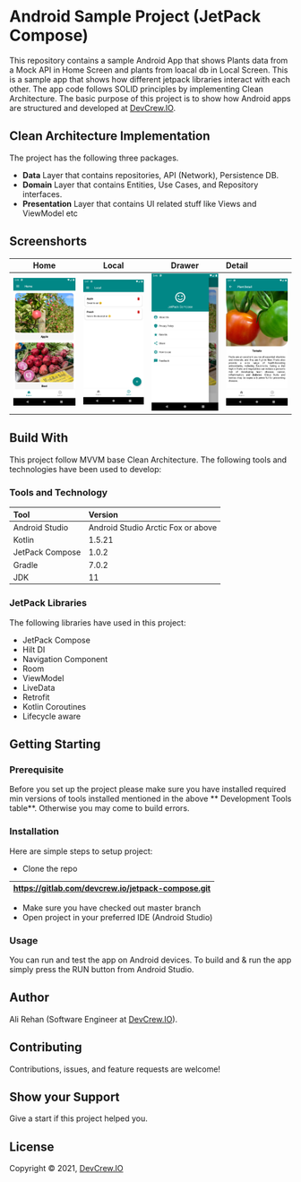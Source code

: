 # Android Sample Project (JetPack Compose)
This repository contains a sample Android App that shows Plants data from a Mock API in Home Screen and plants from loacal db in Local Screen. This is a sample app that shows how different jetpack libraries interact with each other. The app code follows SOLID principles by implementing Clean Architecture. The basic purpose of this project is to show how Android apps are structured and developed at [DevCrew.IO](https://devcrew.io/).

## Clean Architecture Implementation
The project has the following three packages.
- **Data**
Layer that contains repositories, API (Network), Persistence DB.
- **Domain**
Layer that  contains Entities, Use Cases, and Repository interfaces.
- **Presentation**
Layer that contains UI related stuff like Views and ViewModel etc

## Screenshorts

Home                       |  Local                    |  Drawer                   |  Detail
:-------------------------:|:-------------------------:|:-------------------------:|:-------------------------
![Alt text](/screenshots/Screenshot_1632739577.png?raw=true "Home screen") | ![Alt text](/screenshots/Screenshot_1632739639.png?raw=true "Room database") | ![Alt text](/screenshots/Screenshot_1632739582.png?raw=true "Drawer Menu") | ![Alt text](/screenshots/Screenshot_1632739649.png?raw=true "Plant")

## Build With
This project follow MVVM base Clean Architecture. The following tools and technologies have been used to develop:

### Tools and Technology

|**Tool**|**Version**|
| :- | :- |
|Android Studio|Android Studio Arctic Fox or above|
|Kotlin|1.5.21|
|JetPack Compose|1.0.2|
|Gradle|7.0.2|
|JDK|11|

### JetPack Libraries
The following libraries have used in this project:
- JetPack Compose
- Hilt DI
- Navigation Component
- Room
- ViewModel
- LiveData
- Retrofit
- Kotlin Coroutines
- Lifecycle aware 

## Getting Starting

### Prerequisite

Before you set up the project please make sure you have installed required min versions of tools installed mentioned in the above ** Development Tools table**. Otherwise you may come to build errors.
### Installation
Here are simple steps to setup project:

- Clone the repo

|https://gitlab.com/devcrew.io/jetpack-compose.git|
| - |
- Make sure you have checked out master branch
- Open project in your preferred IDE (Android Studio)

### Usage
You can run and test the app on Android devices. To build and & run the app simply press the RUN button from Android Studio.

## Author
Ali Rehan (Software Engineer at [DevCrew.IO](https://devcrew.io/)).

## Contributing
Contributions, issues, and feature requests are welcome!

## Show your Support
Give a start if this project helped you.

## License
Copyright © 2021, [DevCrew.IO](https://devcrew.io/)

